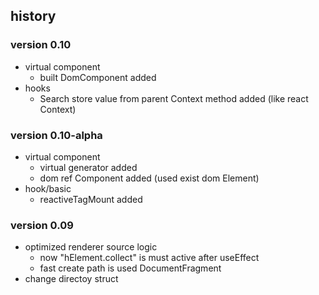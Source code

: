 ## history

### version 0.10

-   virtual component
    -   built DomComponent added
-   hooks
    -   Search store value from parent Context method added (like react Context)

### version 0.10-alpha

-   virtual component
    -   virtual generator added
    -   dom ref Component added (used exist dom Element)
-   hook/basic
    -   reactiveTagMount added

### version 0.09

-   optimized renderer source logic
    -   now "hElement.collect" is must active after useEffect
    -   fast create path is used DocumentFragment
-   change directoy struct
